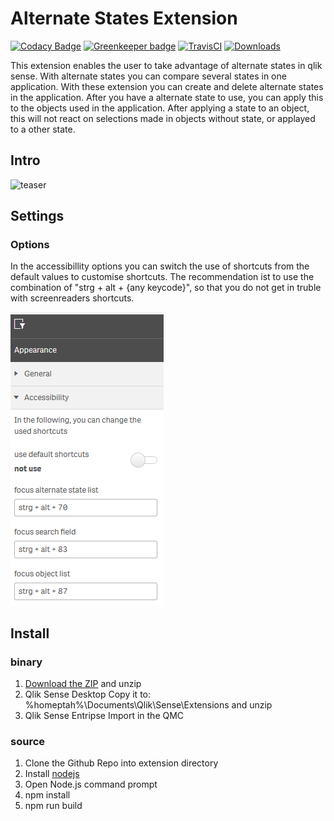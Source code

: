 # Alternate States Extension
[![Codacy Badge](https://api.codacy.com/project/badge/Grade/9c7a375aadd64afabb3babdc060a209f)](https://app.codacy.com/app/konne/q2g-ext-alternatestates?utm_source=github.com&utm_medium=referral&utm_content=q2g/q2g-ext-alternatestates&utm_campaign=badger)
[![Greenkeeper badge](https://badges.greenkeeper.io/q2g/q2g-ext-alternatestates.svg)](https://greenkeeper.io/)
[![TravisCI](https://travis-ci.org/q2g/q2g-ext-alternatestates.svg?branch=master)](https://travis-ci.org/q2g/q2g-ext-alternatestates)
[![Downloads](https://m.sense2go.net/downloads.svg?q2g-ext-alternatestates)](https://m.sense2go.net/extension-package)

This extension enables the user to take advantage of alternate states in qlik sense. With alternate states you can compare several states in one application.
With these extension you can create and delete alternate states in the application. After you have a alternate state to use, you can apply this to the objects used in the application. After applying a state to an object, this will not react on selections made in objects without state, or applayed to a other state.


## Intro

![teaser](./docs/teaser.gif "Short teaser")


## Settings

### Options

In the accessibillity options you can switch the use of shortcuts from the default values to customise shortcuts. The recommendation ist to use the combination of "strg + alt + {any keycode}", so that you do not get in truble with screenreaders shortcuts.

![settings](./docs/screenshot_4.PNG?raw=true "Title")


## Install

### binary

1. [Download the ZIP](https://m.sense2go.net/extension-package) and unzip
2. Qlik Sense Desktop
   Copy it to: %homeptah%\Documents\Qlik\Sense\Extensions and unzip
3. Qlik Sense Entripse
   Import in the QMC

### source

1. Clone the Github Repo into extension directory
2. Install [nodejs](https://nodejs.org/)
3. Open Node.js command prompt
4. npm install
5. npm run build
